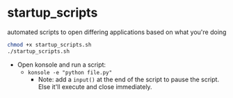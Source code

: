 # startup_scripts
automated scripts to open differing applications based on what you're doing

```bash
chmod +x startup_scripts.sh
./startup_scripts.sh
```


- Open konsole and run a script:
  - `konsole -e "python file.py"`
    - Note: add a `input()` at the end of the script to pause the script. Else it'll execute and close immediately.
